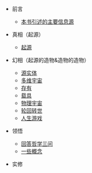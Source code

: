 * 前言

  * [本书引述的主要信息源](from.md)

* 真相（起源）

  * [起源](s1-origin.md)

* 幻相（起源的造物&造物的造物）

  * [源实体](s2-source-entity.md)
  * [多维宇宙](s2-universe.md)
  * [存有](s2-beings.md)
  * [载具](s2-carrier.md)
  * [物理宇宙](s2-physical-universe.md)
  * [轮回转世](s2-samsara.md)
  * [人生游戏](s2-life-game.md)

* 领悟

  * [回答哲学三问](s3-three.md)
  * [一些概念](s3-conception.md) 

* 实修


